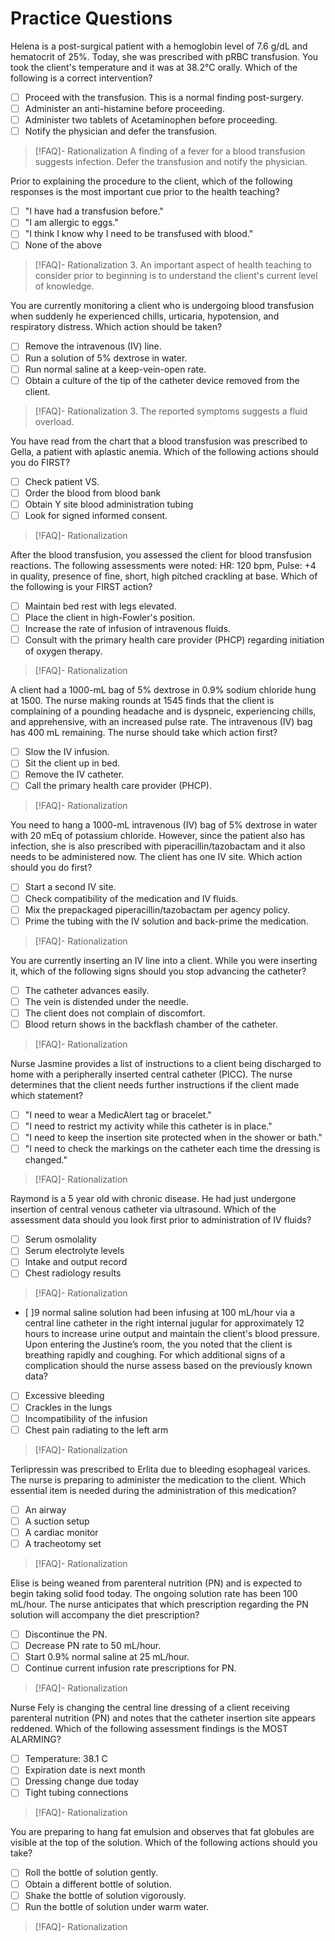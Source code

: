 # Practice Questions
Helena is a post-surgical patient with a hemoglobin level of 7.6 g/dL and hematocrit of 25%. Today, she was prescribed with pRBC transfusion. You took the client's temperature and it was at 38.2°C orally. Which of the following is a correct intervention?
- [ ] Proceed with the transfusion. This is a normal finding post-surgery.
- [ ] Administer an anti-histamine before proceeding.
- [ ] Administer two tablets of Acetaminophen before proceeding.
- [ ] Notify the physician and defer the transfusion.
>[!FAQ]- Rationalization
>A finding of a fever for a blood transfusion suggests infection. Defer the transfusion and notify the physician.

Prior to explaining the procedure to the client, which of the following responses is the most important cue prior to the health teaching?
- [ ] "I have had a transfusion before."
- [ ] "I am allergic to eggs."
- [ ] "I think I know why I need to be transfused with blood."
- [ ] None of the above
>[!FAQ]- Rationalization
>3. An important aspect of health teaching to consider prior to beginning is to understand the client's current level of knowledge.

You are currently monitoring a client who is undergoing blood transfusion when suddenly he experienced chills, urticaria, hypotension, and respiratory distress. Which action should be taken?
- [ ] Remove the intravenous (IV) line.
- [ ] Run a solution of 5% dextrose in water.
- [ ] Run normal saline at a keep-vein-open rate.
- [ ] Obtain a culture of the tip of the catheter device removed from the client.
>[!FAQ]- Rationalization
>3. The reported symptoms suggests a fluid overload.


You have read from the chart that a blood transfusion was prescribed to Gella, a patient with aplastic anemia. Which of the following actions should you do FIRST?
- [ ] Check patient VS.
- [ ] Order the blood from blood bank
- [ ] Obtain Y site blood administration tubing
- [ ] Look for signed informed consent.
>[!FAQ]- Rationalization
>

After the blood transfusion, you assessed the client for blood transfusion reactions. The following assessments were noted: HR: 120 bpm, Pulse: +4 in quality, presence of fine, short, high pitched crackling at base. Which of the following is your FIRST action?
- [ ] Maintain bed rest with legs elevated.
- [ ] Place the client in high-Fowler's position.
- [ ] Increase the rate of infusion of intravenous fluids.
- [ ] Consult with the primary health care provider (PHCP) regarding initiation of oxygen therapy.
>[!FAQ]- Rationalization
>

A client had a 1000-mL bag of 5% dextrose in 0.9% sodium chloride hung at 1500. The nurse making rounds at 1545 finds that the client is complaining of a pounding headache and is dyspneic, experiencing chills, and apprehensive, with an increased pulse rate. The intravenous (IV) bag has 400 mL remaining. The nurse should take which action first?
- [ ] Slow the IV infusion.
- [ ] Sit the client up in bed.
- [ ] Remove the IV catheter.
- [ ] Call the primary health care provider (PHCP).
>[!FAQ]- Rationalization
>

You need to hang a 1000-mL intravenous (IV) bag of 5% dextrose in water with 20 mEq of potassium chloride. However, since the patient also has infection, she is also prescribed with piperacillin/tazobactam and it also needs to be administered now. The client has one IV site. Which action should you do first?
- [ ] Start a second IV site.
- [ ] Check compatibility of the medication and IV fluids.
- [ ] Mix the prepackaged piperacillin/tazobactam per agency policy.
- [ ] Prime the tubing with the IV solution and back-prime the medication.
>[!FAQ]- Rationalization
>

You are currently inserting an IV line into a client. While you were inserting it, which of the following signs should you stop advancing the catheter?
- [ ] The catheter advances easily.
- [ ] The vein is distended under the needle.
- [ ] The client does not complain of discomfort.
- [ ] Blood return shows in the backflash chamber of the catheter.
>[!FAQ]- Rationalization
>

Nurse Jasmine provides a list of instructions to a client being discharged to home with a peripherally inserted central catheter (PICC). The nurse determines that the client needs further instructions if the client made which statement?
- [ ] "I need to wear a MedicAlert tag or bracelet."
- [ ] "I need to restrict my activity while this catheter is in place."
- [ ] "I need to keep the insertion site protected when in the shower or bath."
- [ ] "I need to check the markings on the catheter each time the dressing is changed."
>[!FAQ]- Rationalization
>

Raymond is a 5 year old with chronic disease. He had just undergone insertion of central venous catheter via ultrasound. Which of the assessment data should you look first prior to administration of IV fluids?
- [ ] Serum osmolality
- [ ] Serum electrolyte levels
- [ ] Intake and output record
- [ ] Chest radiology results
>[!FAQ]- Rationalization
>

- [ ]9 normal saline solution had been infusing at 100 mL/hour via a central line catheter in the right internal jugular for approximately 12 hours to increase urine output and maintain the client's blood pressure. Upon entering the Justine’s room, the you noted that the client is breathing rapidly and coughing. For which additional signs of a complication should the nurse assess based on the previously known data?
- [ ] Excessive bleeding
- [ ] Crackles in the lungs
- [ ] Incompatibility of the infusion
- [ ] Chest pain radiating to the left arm
>[!FAQ]- Rationalization
>

Terlipressin was prescribed to Erlita due to bleeding esophageal varices. The nurse is preparing to administer the medication to the client. Which essential item is needed during the administration of this medication?
- [ ] An airway
- [ ] A suction setup
- [ ] A cardiac monitor
- [ ] A tracheotomy set
>[!FAQ]- Rationalization
>

Elise is being weaned from parenteral nutrition (PN) and is expected to begin taking solid food today. The ongoing solution rate has been 100 mL/hour. The nurse anticipates that which prescription regarding the PN solution will accompany the diet prescription?
- [ ] Discontinue the PN.
- [ ] Decrease PN rate to 50 mL/hour.
- [ ] Start 0.9% normal saline at 25 mL/hour.
- [ ] Continue current infusion rate prescriptions for PN.
>[!FAQ]- Rationalization
>

Nurse Fely is changing the central line dressing of a client receiving parenteral nutrition (PN) and notes that the catheter insertion site appears reddened. Which of the following assessment findings is the MOST ALARMING?
- [ ] Temperature: 38.1 C
- [ ] Expiration date is next month
- [ ] Dressing change due today
- [ ] Tight tubing connections
>[!FAQ]- Rationalization
>

You are preparing to hang fat emulsion and observes that fat globules are visible at the top of the solution. Which of the following actions should you take?
- [ ] Roll the bottle of solution gently.
- [ ] Obtain a different bottle of solution.
- [ ] Shake the bottle of solution vigorously.
- [ ] Run the bottle of solution under warm water.
>[!FAQ]- Rationalization
>